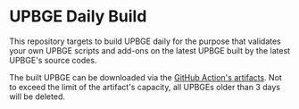 # UPBGE Daily Build

This repository targets to build UPBGE daily for the purpose that validates your own UPBGE scripts and add-ons on the latest UPBGE built by the latest UPBGE's source codes.

The built UPBGE can be downloaded via the [GitHub Action's artifacts](https://github.com/nutti/blender-daily-build/actions).
Not to exceed the limit of the artifact's capacity, all UPBGEs older than 3 days will be deleted.
